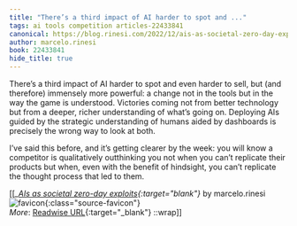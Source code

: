 ```yaml
---
title: "There’s a third impact of AI harder to spot and ..."
tags: ai tools competition articles-22433841
canonical: https://blog.rinesi.com/2022/12/ais-as-societal-zero-day-exploits/
author: marcelo.rinesi
book: 22433841
hide_title: true
---
```


There’s a third impact of AI harder to spot and even harder to sell, but (and therefore) immensely more powerful: a change not in the tools but in the way the game is understood. Victories coming not from better technology but from a deeper, richer understanding of what’s going on. Deploying AIs guided by the strategic understanding of humans aided by dashboards is precisely the wrong way to look at both.

I’ve said this before, and it’s getting clearer by the week: you will know a competitor is qualitatively outthinking you not when you can’t replicate their products but when, even with the benefit of hindsight, you can’t replicate the thought process that led to them.


[[<cite>_[AIs as societal zero-day exploits](https://blog.rinesi.com/2022/12/ais-as-societal-zero-day-exploits/){:target="_blank"}_</cite> by marcelo.rinesi ![favicon](https://s2.googleusercontent.com/s2/favicons?domain=blog.rinesi.com){:class="source-favicon"}<br>
_More_: [Readwise URL](https://readwise.io/open/441596320){:target="_blank"}
::wrap]]